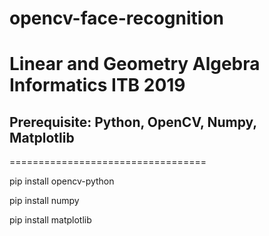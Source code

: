 ﻿# opencv-face-recognition
# Linear and Geometry Algebra Informatics ITB 2019

## Prerequisite: Python, OpenCV, Numpy, Matplotlib
==================================

pip install opencv-python

pip install numpy

pip install matplotlib



